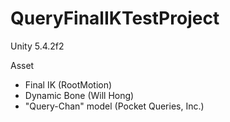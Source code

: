 # QueryFinalIKTestProject

Unity 5.4.2f2

Asset  
* Final IK (RootMotion)  
* Dynamic Bone (Will Hong)   
* "Query-Chan" model (Pocket Queries, Inc.)  
 
